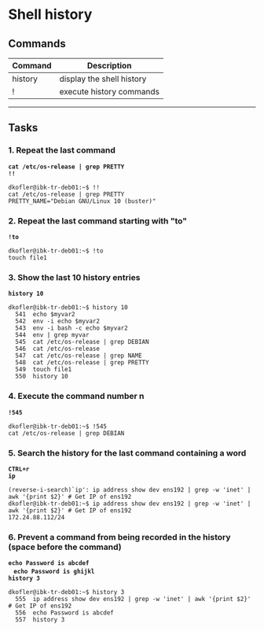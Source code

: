 # Shell history
## Commands
| Command | Description |
| ---| --- |
| history | display the shell history |
| ! | execute history commands |
---

## Tasks
### 1. Repeat the last command
**`cat /etc/os-release | grep PRETTY`**  
**`!!`**
```
dkofler@ibk-tr-deb01:~$ !!
cat /etc/os-release | grep PRETTY
PRETTY_NAME="Debian GNU/Linux 10 (buster)"
```

### 2. Repeat the last command starting with "to"
**`!to`**  
```
dkofler@ibk-tr-deb01:~$ !to
touch file1
```

### 3. Show the last 10 history entries
**`history 10`**  
```
dkofler@ibk-tr-deb01:~$ history 10
  541  echo $myvar2
  542  env -i echo $myvar2
  543  env -i bash -c echo $myvar2
  544  env | grep myvar
  545  cat /etc/os-release | grep DEBIAN
  546  cat /etc/os-release
  547  cat /etc/os-release | grep NAME
  548  cat /etc/os-release | grep PRETTY
  549  touch file1
  550  history 10
```

### 4. Execute the command number n
**`!545`**  
```
dkofler@ibk-tr-deb01:~$ !545
cat /etc/os-release | grep DEBIAN
```

### 5. Search the history for the last command containing a word
**`CTRL+r`**  
**`ip`**
```
(reverse-i-search)`ip': ip address show dev ens192 | grep -w 'inet' | awk '{print $2}' # Get IP of ens192
dkofler@ibk-tr-deb01:~$ ip address show dev ens192 | grep -w 'inet' | awk '{print $2}' # Get IP of ens192
172.24.88.112/24
```

### 6. Prevent a command from being recorded in the history (space before the command)
**`echo Password is abcdef`**  
&nbsp;**` echo Password is ghijkl`**  
**`history 3`**
```
dkofler@ibk-tr-deb01:~$ history 3
  555  ip address show dev ens192 | grep -w 'inet' | awk '{print $2}' # Get IP of ens192
  556  echo Password is abcdef
  557  history 3
```
